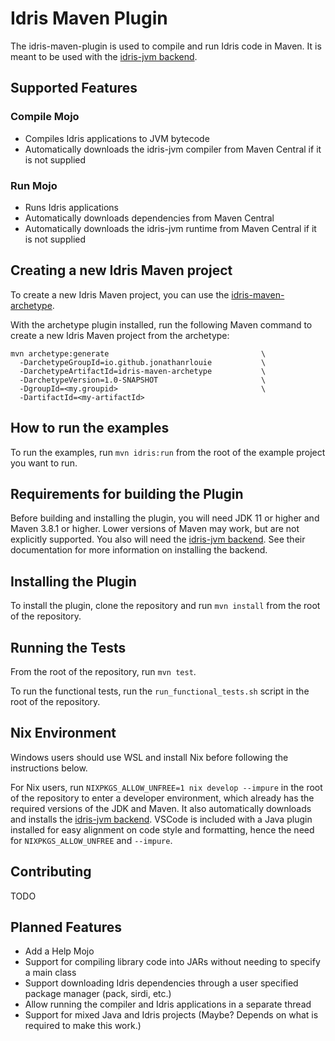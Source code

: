 # Idris Maven Plugin
The idris-maven-plugin is used to compile and run Idris code in Maven. It is meant to be used with the [idris-jvm backend](https://github.com/mmhelloworld/idris-jvm).

## Supported Features

### Compile Mojo
- Compiles Idris applications to JVM bytecode
- Automatically downloads the idris-jvm compiler from Maven Central if it is not supplied

### Run Mojo
- Runs Idris applications
- Automatically downloads dependencies from Maven Central
- Automatically downloads the idris-jvm runtime from Maven Central if it is not supplied

## Creating a new Idris Maven project
To create a new Idris Maven project, you can use the [idris-maven-archetype](https://github.com/jonathanrlouie/idris-maven-archetype).

With the archetype plugin installed, run the following Maven command to create a new Idris Maven project from the archetype:
```
mvn archetype:generate                                  \
  -DarchetypeGroupId=io.github.jonathanrlouie           \
  -DarchetypeArtifactId=idris-maven-archetype           \
  -DarchetypeVersion=1.0-SNAPSHOT                       \
  -DgroupId=<my.groupid>                                \
  -DartifactId=<my-artifactId>
```

## How to run the examples
To run the examples, run `mvn idris:run` from the root of the example project you want to run.

## Requirements for building the Plugin
Before building and installing the plugin, you will need JDK 11 or higher and Maven 3.8.1 or higher. Lower versions of Maven may work, but are not explicitly supported. You also will need the [idris-jvm backend](https://github.com/mmhelloworld/idris-jvm). See their documentation for more information on installing the backend.

## Installing the Plugin
To install the plugin, clone the repository and run `mvn install` from the root of the repository.

## Running the Tests
From the root of the repository, run `mvn test`.

To run the functional tests, run the `run_functional_tests.sh` script in the root of the repository.

## Nix Environment
Windows users should use WSL and install Nix before following the instructions below.

For Nix users, run `NIXPKGS_ALLOW_UNFREE=1 nix develop --impure` in the root of the repository to enter a developer environment, which already has the required versions of the JDK and Maven. It also automatically downloads and installs the [idris-jvm backend](https://github.com/mmhelloworld/idris-jvm). VSCode is included with a Java plugin installed for easy alignment on code style and formatting, hence the need for `NIXPKGS_ALLOW_UNFREE` and `--impure`.

## Contributing
TODO

## Planned Features
- Add a Help Mojo
- Support for compiling library code into JARs without needing to specify a main class
- Support downloading Idris dependencies through a user specified package manager (pack, sirdi, etc.)
- Allow running the compiler and Idris applications in a separate thread
- Support for mixed Java and Idris projects (Maybe? Depends on what is required to make this work.)


